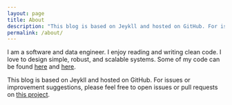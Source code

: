 ```yaml
---
layout: page
title: About
description: "This blog is based on Jeykll and hosted on GitHub. For issues or improvement suggestions, please feel free to open issues or pull requests."
permalink: /about/
---
```


I am a software and data engineer. I enjoy reading and writing clean code. I love to design simple, robust, and scalable systems. Some of my code can be found [here](https://github.com/ouyi) and [here](https://gist.github.com/ouyi).

This blog is based on Jeykll and hosted on GitHub. For issues or improvement suggestions, please feel free to open issues or pull requests on [this project](https://github.com/ouyi/ouyi.github.io).
